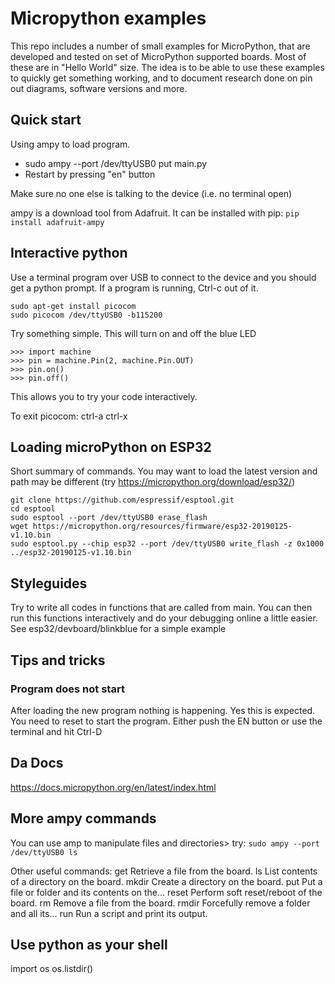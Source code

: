 # Micropython examples

This repo includes a number of small examples
for MicroPython, that are developed and tested
on set of MicroPython supported boards. Most of
these are in "Hello World" size. The idea is
to be able to use these examples to quickly get
something working, and to document research done
on pin out diagrams, software versions and more.


## Quick start
Using ampy to load program.

* sudo ampy --port /dev/ttyUSB0 put main.py
* Restart by pressing "en" button

Make sure no one else is talking to the device (i.e. no terminal open)

ampy is a download tool from Adafruit. It can be installed with pip:
`pip install adafruit-ampy`

## Interactive python

Use a terminal program over USB to connect to the device and you should get a
python prompt. If a program is running, Ctrl-c out of it.
```
sudo apt-get install picocom
sudo picocom /dev/ttyUSB0 -b115200
```
Try something simple. This will turn on and off the blue LED
```
>>> import machine
>>> pin = machine.Pin(2, machine.Pin.OUT)
>>> pin.on()
>>> pin.off()
```
This allows you to try your code interactively.

To exit picocom: ctrl-a ctrl-x


## Loading microPython on ESP32
Short summary of commands. You may want to load the latest version and path may be different
(try https://micropython.org/download/esp32/)
```
git clone https://github.com/espressif/esptool.git
cd esptool
sudo esptool --port /dev/ttyUSB0 erase_flash
wget https://micropython.org/resources/firmware/esp32-20190125-v1.10.bin
sudo esptool.py --chip esp32 --port /dev/ttyUSB0 write_flash -z 0x1000 ../esp32-20190125-v1.10.bin
```

## Styleguides
Try to write all codes in functions that are called from main. You can then
run this functions interactively and do your debugging online a little easier.
See esp32/devboard/blinkblue for a simple example

## Tips and tricks
### Program does not start
After loading the new program nothing is happening. Yes this is expected. You need
to reset to start the program. Either push the EN button or use the terminal
and hit Ctrl-D

## Da Docs
https://docs.micropython.org/en/latest/index.html

## More ampy commands
You can use amp to manipulate files and directories> try:
`sudo ampy --port /dev/ttyUSB0 ls`

Other useful commands:
  get    Retrieve a file from the board.
  ls     List contents of a directory on the board.
  mkdir  Create a directory on the board.
  put    Put a file or folder and its contents on the...
  reset  Perform soft reset/reboot of the board.
  rm     Remove a file from the board.
  rmdir  Forcefully remove a folder and all its...
  run    Run a script and print its output.

  ## Use python as your shell
  import os
  os.listdir()
  
